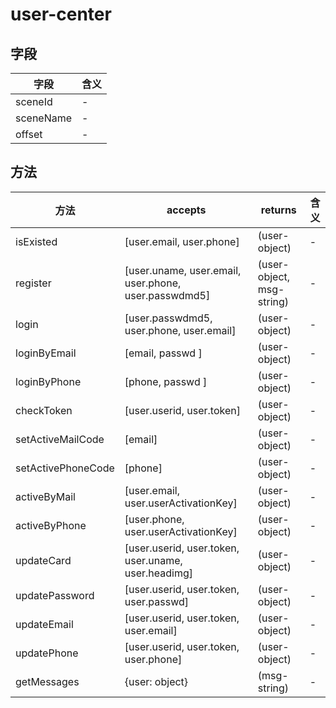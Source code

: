 # user-center

## 字段
字段|含义
---|---
sceneId|-
sceneName|-
offset|-

## 方法
方法|accepts|returns|含义
---|---|---|---
isExisted|[user.email, user.phone] |(user-object)|-
register|[user.uname, user.email, user.phone, user.passwdmd5] |(user-object, msg-string)|-
login|[user.passwdmd5, user.phone, user.email] |(user-object)|-
loginByEmail|[email, passwd ] |(user-object)|-
loginByPhone|[phone, passwd ] |(user-object)|-
checkToken|[user.userid, user.token] |(user-object)|-
setActiveMailCode|[email]|(user-object)|-
setActivePhoneCode|[phone]|(user-object)|-
activeByMail|[user.email, user.userActivationKey]|(user-object)|-
activeByPhone|[user.phone, user.userActivationKey]|(user-object)|-
updateCard|[user.userid, user.token, user.uname, user.headimg] |(user-object)|-
updatePassword|[user.userid, user.token, user.passwd] |(user-object)|-
updateEmail|[user.userid, user.token, user.email] |(user-object)|-
updatePhone|[user.userid, user.token, user.phone]|(user-object)|-
getMessages|{user: object} |(msg-string)|-
